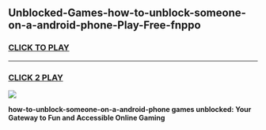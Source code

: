 
## Unblocked-Games-how-to-unblock-someone-on-a-android-phone-Play-Free-fnppo
<h3>
<a href="https://premium76.site?title=how-to-unblock-someone-on-a-android-phone&ref=18A1">CLICK TO PLAY</a></h3>
<hr>

<h3>
<a href="https://premium76.site?title=how-to-unblock-someone-on-a-android-phone&ref=18A1">CLICK 2 PLAY</a>
  
</h3>

<a href="https://premium76.site?title=how-to-unblock-someone-on-a-android-phone&ref=18A1"><img src="https://clearcache.store/games.png"></a>


**how-to-unblock-someone-on-a-android-phone games unblocked: Your Gateway to Fun and Accessible Online Gaming**
